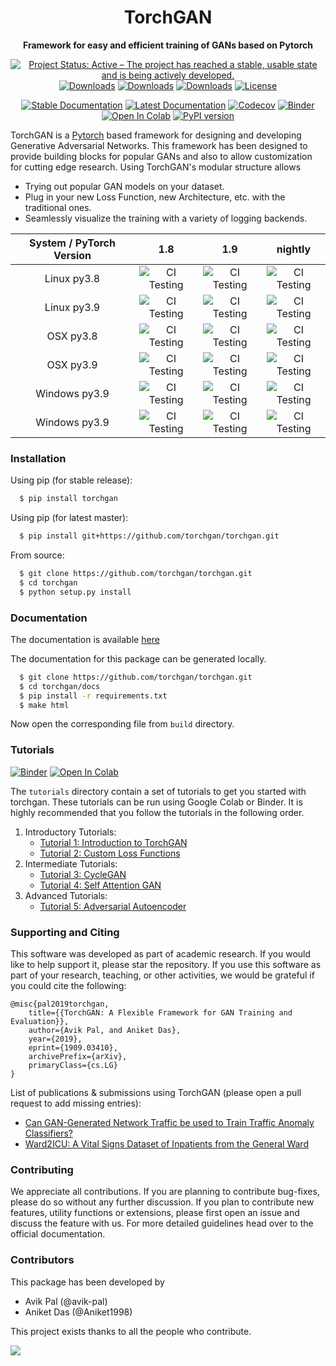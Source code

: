 <div align="center">

# TorchGAN

**Framework for easy and efficient training of GANs based on Pytorch**

[![Project Status: Active – The project has reached a stable, usable state and is being actively developed.](https://www.repostatus.org/badges/latest/active.svg)](https://www.repostatus.org/#active)
[![Downloads](https://pepy.tech/badge/torchgan)](https://pepy.tech/project/torchgan)
[![Downloads](https://pepy.tech/badge/torchgan/month)](https://pepy.tech/project/torchgan/month)
[![Downloads](https://pepy.tech/badge/torchgan/week)](https://pepy.tech/project/torchgan/week)
[![License](http://img.shields.io/badge/license-MIT-brightgreen.svg?style=flat)](LICENSE)

[![Stable Documentation](https://img.shields.io/badge/docs-stable-blue.svg)](https://torchgan.readthedocs.io/en/stable/)
[![Latest Documentation](https://img.shields.io/badge/docs-latest-blue.svg)](https://torchgan.readthedocs.io/en/latest/)
[![Codecov](https://codecov.io/gh/torchgan/torchgan/branch/master/graph/badge.svg)](https://codecov.io/gh/torchgan/torchgan)
[![Binder](https://mybinder.org/badge_logo.svg)](https://mybinder.org/v2/gh/torchgan/torchgan/master)
[![Open In Colab](https://colab.research.google.com/assets/colab-badge.svg)](https://colab.research.google.com/github/torchgan)
[![PyPI version](https://badge.fury.io/py/torchgan.svg)](https://badge.fury.io/py/torchgan)
</div>

TorchGAN is a [Pytorch](https://pytorch.org) based framework for designing and developing Generative Adversarial Networks. This framework has been designed to provide building blocks for popular GANs and also to allow customization for cutting edge research. Using TorchGAN's modular structure allows

* Trying out popular GAN models on your dataset.
* Plug in your new Loss Function, new Architecture, etc. with the traditional ones.
* Seamlessly visualize the training with a variety of logging backends.

| System / PyTorch Version | 1.8 | 1.9 | nightly |
| :---: | :---: | :---: | :---: |
| Linux py3.8 | ![CI Testing](https://github.com/torchgan/torchgan/workflows/CI%20Testing/badge.svg) | ![CI Testing](https://github.com/torchgan/torchgan/workflows/CI%20Testing/badge.svg) | ![CI Testing](https://github.com/torchgan/torchgan/workflows/CI%20Testing/badge.svg) | ![CI Testing](https://github.com/torchgan/torchgan/workflows/CI%20Testing/badge.svg) |
| Linux py3.9 | ![CI Testing](https://github.com/torchgan/torchgan/workflows/CI%20Testing/badge.svg) | ![CI Testing](https://github.com/torchgan/torchgan/workflows/CI%20Testing/badge.svg) | ![CI Testing](https://github.com/torchgan/torchgan/workflows/CI%20Testing/badge.svg) | ![CI Testing](https://github.com/torchgan/torchgan/workflows/CI%20Testing/badge.svg) |
| OSX py3.8 | ![CI Testing](https://github.com/torchgan/torchgan/workflows/CI%20Testing/badge.svg) | ![CI Testing](https://github.com/torchgan/torchgan/workflows/CI%20Testing/badge.svg) | ![CI Testing](https://github.com/torchgan/torchgan/workflows/CI%20Testing/badge.svg) | ![CI Testing](https://github.com/torchgan/torchgan/workflows/CI%20Testing/badge.svg) |
| OSX py3.9 | ![CI Testing](https://github.com/torchgan/torchgan/workflows/CI%20Testing/badge.svg) | ![CI Testing](https://github.com/torchgan/torchgan/workflows/CI%20Testing/badge.svg) | ![CI Testing](https://github.com/torchgan/torchgan/workflows/CI%20Testing/badge.svg) | ![CI Testing](https://github.com/torchgan/torchgan/workflows/CI%20Testing/badge.svg) |
| Windows py3.9 | ![CI Testing](https://github.com/torchgan/torchgan/workflows/CI%20Testing/badge.svg) | ![CI Testing](https://github.com/torchgan/torchgan/workflows/CI%20Testing/badge.svg) | ![CI Testing](https://github.com/torchgan/torchgan/workflows/CI%20Testing/badge.svg) | ![CI Testing](https://github.com/torchgan/torchgan/workflows/CI%20Testing/badge.svg) |
| Windows py3.9 | ![CI Testing](https://github.com/torchgan/torchgan/workflows/CI%20Testing/badge.svg) | ![CI Testing](https://github.com/torchgan/torchgan/workflows/CI%20Testing/badge.svg) | ![CI Testing](https://github.com/torchgan/torchgan/workflows/CI%20Testing/badge.svg) | ![CI Testing](https://github.com/torchgan/torchgan/workflows/CI%20Testing/badge.svg) |

### Installation

Using pip (for stable release):

```bash
  $ pip install torchgan
```

Using pip (for latest master):

```bash
  $ pip install git+https://github.com/torchgan/torchgan.git
```

From source:

```bash
  $ git clone https://github.com/torchgan/torchgan.git
  $ cd torchgan
  $ python setup.py install
```

### Documentation

The documentation is available [here](https://torchgan.readthedocs.io/en/latest/)

The documentation for this package can be generated locally.

```bash
  $ git clone https://github.com/torchgan/torchgan.git
  $ cd torchgan/docs
  $ pip install -r requirements.txt
  $ make html
```

Now open the corresponding file from `build` directory.

### Tutorials

[![Binder](https://mybinder.org/badge_logo.svg)](https://mybinder.org/v2/gh/torchgan/torchgan/master)
[![Open In Colab](https://colab.research.google.com/assets/colab-badge.svg)](https://colab.research.google.com/github/torchgan)

The `tutorials` directory contain a set of tutorials to get you started with torchgan. These tutorials can be run using Google Colab or Binder. It is highly recommended that you follow the tutorials in the following order.

1. Introductory Tutorials:
    - [Tutorial 1: Introduction to TorchGAN](https://github.com/torchgan/torchgan/blob/master/tutorials/Tutorial%201.%20Introduction%20to%20TorchGAN.ipynb)
    - [Tutorial 2: Custom Loss Functions](https://github.com/torchgan/torchgan/blob/master/tutorials/Tutorial%202.%20Custom%20Loss%20Functions.ipynb)
2. Intermediate Tutorials:
    - [Tutorial 3: CycleGAN](https://github.com/torchgan/torchgan/blob/master/tutorials/Tutorial%203.%20CycleGAN.ipynb)
    - [Tutorial 4: Self Attention GAN](https://github.com/torchgan/torchgan/blob/master/tutorials/Tutorial%204.%20Self%20Attention%20GAN.ipynb)
3. Advanced Tutorials:
    - [Tutorial 5: Adversarial Autoencoder](https://github.com/torchgan/torchgan/blob/master/tutorials/Tutorial%205.%20Adversarial%20Autoencoder.ipynb)

### Supporting and Citing

This software was developed as part of academic research. If you would like to help support it, please star the repository. If you use this software as part of your research, teaching, or other activities, we would be grateful if you could cite the following:

```
@misc{pal2019torchgan,
    title={{TorchGAN: A Flexible Framework for GAN Training and Evaluation}},
    author={Avik Pal, and Aniket Das},
    year={2019},
    eprint={1909.03410},
    archivePrefix={arXiv},
    primaryClass={cs.LG}
}
```

List of publications & submissions using TorchGAN (please open a pull request to add missing entries):

* [Can GAN-Generated Network Traffic be used to Train Traffic Anomaly Classifiers?](https://ieeexplore.ieee.org/abstract/document/9284901?casa_token=9bEvJ3COOXMAAAAA:pz8TsMSrecv_ip1t9rEI7tYn_S_AQyZE_UrgYZ61vX_3Clu0Y17pFTUEpclAcBja13pPEqOsxypp)
* [Ward2ICU: A Vital Signs Dataset of Inpatients from the General Ward](https://arxiv.org/abs/1910.00752)

### Contributing

We appreciate all contributions. If you are planning to contribute bug-fixes, please do so without any further discussion. If you plan to contribute new features, utility functions or extensions, please first open an issue and discuss the feature with us. For more detailed guidelines head over to the official documentation.

### Contributors

This package has been developed by
* Avik Pal (@avik-pal)
* Aniket Das (@Aniket1998)

This project exists thanks to all the people who contribute.

<a href="https://github.com/torchgan/torchgan/graphs/contributors"><img src="https://opencollective.com/torchgan/contributors.svg?width=890&button=false" /></a>
